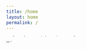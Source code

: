 ```yaml
---
title: /home
layout: home
permalink: /
---
```

<marquee direction="down" height="14" scrollamount="2" scrolldelay="1">
  <div class="newspaper">
    <div class="toptobottom">
     t%*=+aS98KSVzXioqJCcvdFssLmgtKShzfDMmJiYrJToiOiJ8YH5+IUAjJDUoXy0rcyk3NiopIjo/aS98KSVzXjExMTEkJy90WywuaC0pKHN8MyYmJislOiI6Inxgfn4hQCMkNShfLStzKTc2KikiOj9pL3MoJCMxJCcvdFssLmgtKShzfDMzNShfLStzZGZkZnMpNzYqKSI6P2kvfCklc141JCcvdFssLmgtKShzfDMmJiYrJToiOiJ^((8YH5+$^YH5'/t[,.h-)(s|3&&&+%:":"|`~~!@#$5(_-+s)76*)":?i/|)%s^e$**ddder3noesf&3'/t[,.h-)oaS98KSVzXnNzJCcvdFssLmgtKShzfDMmJiYrJToiOiJ8YH5+IUAjJDUoXy0rcyk3NiopaS98KSVzXjExMTEkJy90Wy$%wuaC0%#|":"??????3pKHN8M2Q1KF8jI3MpNzYqKSI6P2kvfCklc15zJCcvdFssLmgtKShzfDMmJiYrJToiOiJ8YH5+IUAjJDUoXy0rcyk3NiopIjoaS98KSVzXmUkJy90WywuaC0pKHN8MyU1KF8tK3MpNzYqKSI6P2kvfCklc14qJSQnL3RbLC5oLSkoc3wzJTUoXy0rcyk3NiopIjodd|""~`esy4$
              
   </div>
  </div>
</marquee>
  
<marquee direction="down" height="6" scrolldelay="1">
  <div class="newspaper">
    <div class="toptobottom">
^1e111$'/t[,.h-)(s|3&&&+%:":"|`~~!@#$5(_-+s)76*)":?i/|)%s^5$'/t[,.h-)(s|3&&&+%:":"|`~~!@#$5(_-+s)76*)":?i/|)%s^%$'/t[,.h-)sss4$6632sfsf$(s|3s5(_-+s)76*)":?ixx886111/|)%s^11#*||11$'/t[,.h-)(s|3%5(_&&+%:":"|`~~!@#$5(_-+s)76*)":?i/|)%s^11+s)76*)":?i/|)%s^1111$'/t[,.h-)(s|3d5(_-+s)76*)":?i/|)%s^s$'/t[,.h-)wuaC0%#|":"??90Wy??1?~~~?(s|3&&&+%:":"|`~~!@#$5(_11$'/t[,.h-)(s|3&&&+%:":"|`~~!@#$5(_-+s)76*)":1?i/|)%s^**$'/t[,.h-)(s|3s)76*)":?i/|)%s^11+s)76*)":?i/|)%s^1111$2'/t[,.431JCcvdFf(7*((~~1!34-d(s|3&&&+%:":"|`~~!@#$5(_-+s)76*)":?i/s($#1$'/t[,.h-)(s|335(_-+sdfdfs)76*)":?i/|)%s^5$'/t[,.h-)(s|3&&&+%:":"|`~~!@#$5(_-+s)76*)":?i/1|)%s^ss$'|xC$*0%78f~~~&k%$=..d./t[,.h-)&&+%:":"|`~~!@#$5(_-+s)76*)":?i/|)%s^1111$'/t[,.h-)(s|3d5(_##s1)76*)":?i/|)%s^s$'/t[,.h-)(s|3&&&+%:":"|`~~!@#$5(_-+s)76*)":?i/|)%s^e$'/t[,.h-)(_-+s)76*)":?i/|)%s^*%$'/t[,.h-)(s|3%5(_-+s)76*)":?i/|)%s^1$'/t[,.h-)(s|3&&&+%:":"|`~~!@#$5(_-+s)76*)":?i/|)%s^11+s)76*)":?i/|)%s^1111$'/t[,.h-)(s|3d5(_-+s)76*)":?i+++++++++++++7/|t[,.h-)~s|3&&&+%:":"|`~~!@#$5(_11$'/t[,.h-)(s|3&&&+%:":"|`~~!@#$5(_-+s)76*)":?i/|)%s^**$'/t[,.h-)(s|3&&&+%:":"|`~~!@#$5(_-+s)76*)":?i/|)2%s^1111$'/t[,.h11330````-^fGHOU*8*d||')(s|3&s|335(_-+s)76*)":?i/|)%sIUAjJDUoXy0rcddr%s^11Xy0rcyk3NiopaS98KSVzXjExMTEkJy90Wyk3NiopaS98KSVzXjExMTE777P""""~kJy90WyAjJDUoXy0rcyk3NiopaS9S15||||\
    </div>
  </div>
</marquee>
  
<!--bounce: <marquee direction="down" height="12" behavior="alternate">
  <marquee behavior="alternate">
    <div class="toptobottom">test</div>
  </marquee>
</marquee>-->

